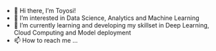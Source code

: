 - 👋 Hi there, I’m Toyosi!
- 👀 I’m interested in Data Science, Analytics and Machine Learning
- 🌱 I’m currently learning and developing my skillset in Deep Learning, Cloud Computing and Model deployment
- 📫 How to reach me ...

<!---
toyobam92/toyobam92 is a ✨ special ✨ repository because its `README.md` (this file) appears on your GitHub profile.
You can click the Preview link to take a look at your changes.
--->
